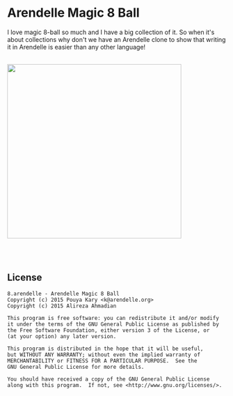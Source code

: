 
# Arendelle Magic 8 Ball
I love magic 8-ball so much and I have a big collection of it. So when it's about collections why don't we have an Arendelle clone to show that writing it in Arendelle is easier than any other language!<br><br>

<img src="http://kary.us/GitHubWideImages/8-ball/screenie.png" width="400">

<br><br>

## License

```
8.arendelle - Arendelle Magic 8 Ball
Copyright (c) 2015 Pouya Kary <k@arendelle.org>
Copyright (c) 2015 Alireza Ahmadian

This program is free software: you can redistribute it and/or modify
it under the terms of the GNU General Public License as published by
the Free Software Foundation, either version 3 of the License, or
(at your option) any later version.

This program is distributed in the hope that it will be useful,
but WITHOUT ANY WARRANTY; without even the implied warranty of
MERCHANTABILITY or FITNESS FOR A PARTICULAR PURPOSE.  See the
GNU General Public License for more details.

You should have received a copy of the GNU General Public License
along with this program.  If not, see <http://www.gnu.org/licenses/>.
```
